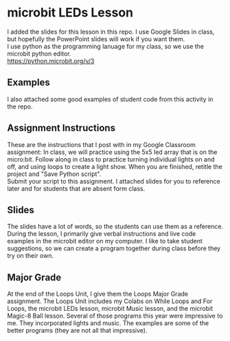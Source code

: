 # microbit LEDs Lesson  

I added the slides for this lesson in this repo.  I use Google Slides in class, but hopefully the PowerPoint slides will work if you want them.  
I use python as the programming lanuage for my class, so we use the microbit python editor.  
https://python.microbit.org/v/3  

## Examples  
I also attached some good examples of student code from this activity in the repo.  

## Assignment Instructions  
These are the instructions that I post with in my Google Classroom assignment:
In class, we will practice using the 5x5 led array that is on the micro:bit.
Follow along in class to practice turning individual lights on and off, and using loops to create a light show.
When you are finished, retitle the project and "Save Python script".  
Submit your script to this assignment.
I attached slides for you to reference later and for students that are absent form class.

## Slides  
The slides have a lot of words, so the students can use them as a reference.  
During the lesson, I primarily give verbal instructions and live code examples in the microbit editor on my computer.
I like to take student suggestions, so we can create a program together during class before they try on their own.  

## Major Grade  
At the end of the Loops Unit, I give them the Loops Major Grade assignment.  The Loops Unit includes my Colabs on While Loops and For Loops, the microbit LEDs lesson, microbit Music lesson, and the microbit Magic-8 Ball lesson. Several of those programs this year were impressive to me.  They incorporated lights and music.  The examples are some of the better programs (they are not all that impressive).  
